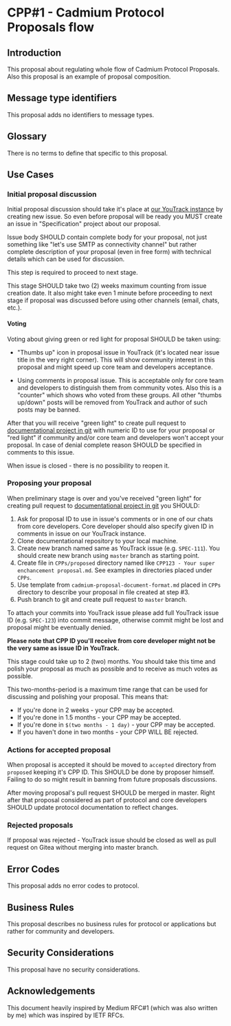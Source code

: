 # CPP#1 - Cadmium Protocol Proposals flow

## Introduction

This proposal about regulating whole flow of Cadmium Protocol Proposals. Also this proposal is an example of proposal composition.

## Message type identifiers

This proposal adds no identifiers to message types.

## Glossary

There is no terms to define that specific to this proposal.

## Use Cases

### Initial proposal discussion

Initial proposal discussion should take it's place at [our YouTrack instance](https://track.cadmium.im/issues/SPEC) by creating new issue. So even before proposal will be ready you MUST create an issue in "Specification" project about our proposal.

Issue body SHOULD contain complete body for your proposal, not just something like "let's use SMTP as connectivity channel" but rather complete description of your proposal (even in free form) with technical details which can be used for discussion.

This step is required to proceed to next stage.

This stage SHOULD take two (2) weeks maximum counting from issue creation date. It also might take even 1 minute before proceeding to next stage if proposal was discussed before using other channels (email, chats, etc.).

#### Voting

Voting about giving green or red light for proposal SHOULD be taken using:

* "Thumbs up" icon in proposal issue in YouTrack (it's located near issue title in the very right corner). This will show community interest in this proposal and might speed up core team and developers acceptance.

* Using comments in proposal issue. This is acceptable only for core team and developers to distinguish them from community votes. Also this is a "counter" which shows who voted from these groups. All other "thumbs up/down" posts will be removed from YouTrack and author of such posts may be banned.

After that you will receive "green light" to create pull request to [documentational project in git](https://git.cadmium.im/cadmium/documentation) with numeric ID to use for your proposal or "red light" if community and/or core team and developers won't accept your proposal. In case of denial complete reason SHOULD be specified in comments to this issue.

When issue is closed - there is no possibility to reopen it.

### Proposing your proposal

When preliminary stage is over and you've received "green light" for creating pull request to [documentational project in git](https://git.cadmium.im/cadmium/documentation) you SHOULD:

1. Ask for proposal ID to use in issue's comments or in one of our chats from core developers. Core developer should also specify given ID in comments in issue on our YouTrack instance.
2. Clone documentational repository to your local machine.
3. Create new branch named same as YouTrack issue (e.g. ``SPEC-111``). You should create new branch using ``master`` branch as starting point.
4. Create file in ``CPPs/proposed`` directory named like ``CPP123 - Your super enchancement proposal.md``. See examples in directories placed under ``CPPs``.
5. Use template from ``cadmium-proposal-document-format.md`` placed in ``CPPs`` directory to describe your proposal in file created at step #3.
6. Push branch to git and create pull request to ``master`` branch.

To attach your commits into YouTrack issue please add full YouTrack issue ID (e.g. ``SPEC-123``) into commit message, otherwise commit might be lost and proposal might be eventually denied.

**Please note that CPP ID you'll receive from core developer might not be the very same as issue ID in YouTrack.**

This stage could take up to 2 (two) months. You should take this time and polish your proposal as much as possible and to receive as much votes as possible.

This two-months-period is a maximum time range that can be used for discussing and polishing your proposal. This means that:

* If you're done in 2 weeks - your CPP may be accepted.
* If you're done in 1.5 months - your CPP may be accepted.
* If you're done in ``$(two months - 1 day)`` - your CPP may be accepted.
* If you haven't done in two months - your CPP WILL BE rejected.

### Actions for accepted proposal

When proposal is accepted it should be moved to ``accepted`` directory from ``proposed`` keeping it's CPP ID. This SHOULD be done by proposer himself. Failing to do so might result in banning from future proposals discussions.

After moving proposal's pull request SHOULD be merged in master. Right after that proposal considered as part of protocol and core developers SHOULD update protocol documentation to reflect changes.

### Rejected proposals

If proposal was rejected - YouTrack issue should be closed as well as pull request on Gitea without merging into master branch.

## Error Codes

This proposal adds no error codes to protocol.

## Business Rules

This proposal describes no business rules for protocol or applications but rather for community and developers.

## Security Considerations

This proposal have no security considerations.

## Acknowledgements

This document heavily inspired by Medium RFC#1 (which was also written by me) which was inspired by IETF RFCs.
